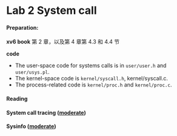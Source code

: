 # Lab 2 System call



#### **Preparation:**

**xv6 book** 第 2 章，以及第 4 章第 4.3 和 4.4 节

**code** 

- The user-space code for systems calls is in `user/user.h` and `user/usys.pl`.
- The kernel-space code is `kernel/syscall.h`, kernel/syscall.c.
- The process-related code is `kernel/proc.h` and `kernel/proc.c`.

#### Reading



#### System call tracing ([moderate](https://pdos.csail.mit.edu/6.S081/2020/labs/guidance.html))

#### Sysinfo ([moderate](https://pdos.csail.mit.edu/6.S081/2020/labs/guidance.html))

